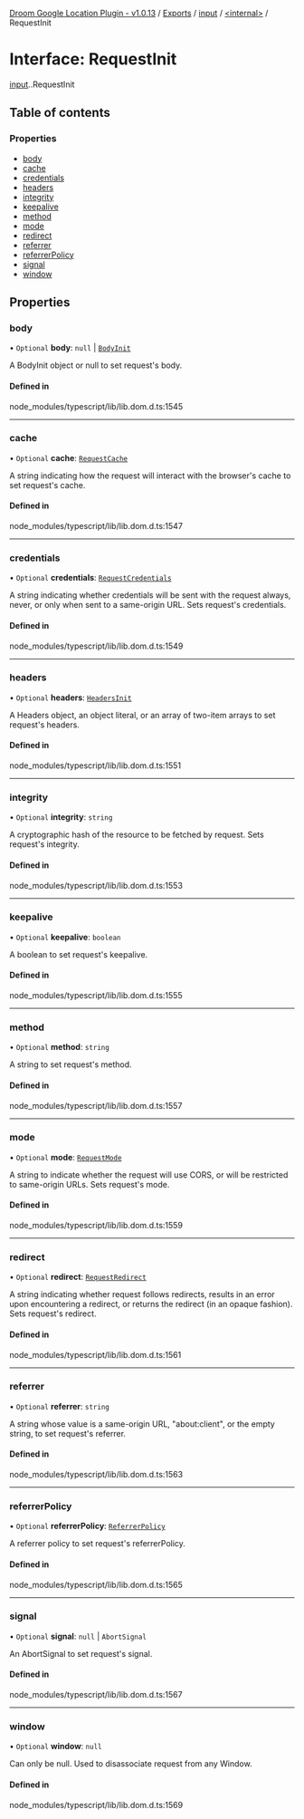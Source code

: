 [Droom Google Location Plugin - v1.0.13](../README.md) / [Exports](../modules.md) / [input](../modules/input.md) / [<internal\>](../modules/input._internal_.md) / RequestInit

# Interface: RequestInit

[input](../modules/input.md).[<internal>](../modules/input._internal_.md).RequestInit

## Table of contents

### Properties

- [body](input._internal_.RequestInit.md#body)
- [cache](input._internal_.RequestInit.md#cache)
- [credentials](input._internal_.RequestInit.md#credentials)
- [headers](input._internal_.RequestInit.md#headers)
- [integrity](input._internal_.RequestInit.md#integrity)
- [keepalive](input._internal_.RequestInit.md#keepalive)
- [method](input._internal_.RequestInit.md#method)
- [mode](input._internal_.RequestInit.md#mode)
- [redirect](input._internal_.RequestInit.md#redirect)
- [referrer](input._internal_.RequestInit.md#referrer)
- [referrerPolicy](input._internal_.RequestInit.md#referrerpolicy)
- [signal](input._internal_.RequestInit.md#signal)
- [window](input._internal_.RequestInit.md#window)

## Properties

### body

• `Optional` **body**: ``null`` \| [`BodyInit`](../modules/input._internal_.md#bodyinit)

A BodyInit object or null to set request's body.

#### Defined in

node_modules/typescript/lib/lib.dom.d.ts:1545

___

### cache

• `Optional` **cache**: [`RequestCache`](../modules/input._internal_.md#requestcache)

A string indicating how the request will interact with the browser's cache to set request's cache.

#### Defined in

node_modules/typescript/lib/lib.dom.d.ts:1547

___

### credentials

• `Optional` **credentials**: [`RequestCredentials`](../modules/input._internal_.md#requestcredentials)

A string indicating whether credentials will be sent with the request always, never, or only when sent to a same-origin URL. Sets request's credentials.

#### Defined in

node_modules/typescript/lib/lib.dom.d.ts:1549

___

### headers

• `Optional` **headers**: [`HeadersInit`](../modules/input._internal_.md#headersinit)

A Headers object, an object literal, or an array of two-item arrays to set request's headers.

#### Defined in

node_modules/typescript/lib/lib.dom.d.ts:1551

___

### integrity

• `Optional` **integrity**: `string`

A cryptographic hash of the resource to be fetched by request. Sets request's integrity.

#### Defined in

node_modules/typescript/lib/lib.dom.d.ts:1553

___

### keepalive

• `Optional` **keepalive**: `boolean`

A boolean to set request's keepalive.

#### Defined in

node_modules/typescript/lib/lib.dom.d.ts:1555

___

### method

• `Optional` **method**: `string`

A string to set request's method.

#### Defined in

node_modules/typescript/lib/lib.dom.d.ts:1557

___

### mode

• `Optional` **mode**: [`RequestMode`](../modules/input._internal_.md#requestmode)

A string to indicate whether the request will use CORS, or will be restricted to same-origin URLs. Sets request's mode.

#### Defined in

node_modules/typescript/lib/lib.dom.d.ts:1559

___

### redirect

• `Optional` **redirect**: [`RequestRedirect`](../modules/input._internal_.md#requestredirect)

A string indicating whether request follows redirects, results in an error upon encountering a redirect, or returns the redirect (in an opaque fashion). Sets request's redirect.

#### Defined in

node_modules/typescript/lib/lib.dom.d.ts:1561

___

### referrer

• `Optional` **referrer**: `string`

A string whose value is a same-origin URL, "about:client", or the empty string, to set request's referrer.

#### Defined in

node_modules/typescript/lib/lib.dom.d.ts:1563

___

### referrerPolicy

• `Optional` **referrerPolicy**: [`ReferrerPolicy`](../modules/input._internal_.md#referrerpolicy)

A referrer policy to set request's referrerPolicy.

#### Defined in

node_modules/typescript/lib/lib.dom.d.ts:1565

___

### signal

• `Optional` **signal**: ``null`` \| `AbortSignal`

An AbortSignal to set request's signal.

#### Defined in

node_modules/typescript/lib/lib.dom.d.ts:1567

___

### window

• `Optional` **window**: ``null``

Can only be null. Used to disassociate request from any Window.

#### Defined in

node_modules/typescript/lib/lib.dom.d.ts:1569
